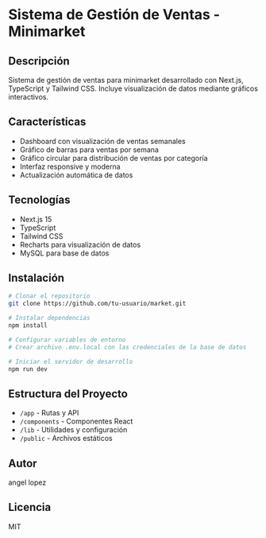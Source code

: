 # Sistema de Gestión de Ventas - Minimarket

## Descripción
Sistema de gestión de ventas para minimarket desarrollado con Next.js, TypeScript y Tailwind CSS. Incluye visualización de datos mediante gráficos interactivos.

## Características
- Dashboard con visualización de ventas semanales
- Gráfico de barras para ventas por semana
- Gráfico circular para distribución de ventas por categoría
- Interfaz responsive y moderna
- Actualización automática de datos

## Tecnologías
- Next.js 15
- TypeScript
- Tailwind CSS
- Recharts para visualización de datos
- MySQL para base de datos

## Instalación
```bash
# Clonar el repositorio
git clone https://github.com/tu-usuario/market.git

# Instalar dependencias
npm install

# Configurar variables de entorno
# Crear archivo .env.local con las credenciales de la base de datos

# Iniciar el servidor de desarrollo
npm run dev
```

## Estructura del Proyecto
- `/app` - Rutas y API
- `/components` - Componentes React
- `/lib` - Utilidades y configuración
- `/public` - Archivos estáticos

## Autor
angel lopez 

## Licencia
MIT 